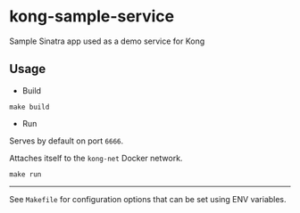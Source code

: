 # kong-sample-service

Sample Sinatra app used as a demo service for Kong

## Usage

* Build

```
make build
```

* Run

Serves by default on port `6666`.

Attaches itself to the `kong-net` Docker network.

```
make run
```

---

See `Makefile` for configuration options that can be set using ENV variables.
